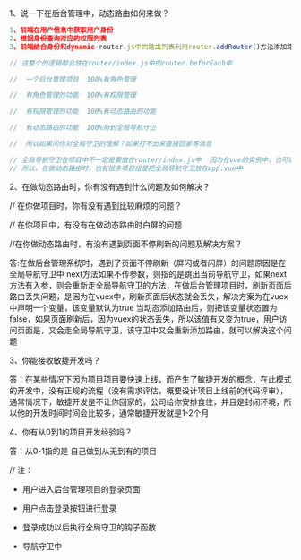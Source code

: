 1、说一下在后台管理中，动态路由如何来做？

```js
1、前端在用户信息中获取用户身份
2、根据身份查询对应的权限列表
3、前端结合身份和dynamic-router.js中的路由列表利用router.addRouter()方法添加路由

// 这整个的逻辑都会放在router/index.js中的router.beforEach中

//  一个后台管理项目  100%有角色管理

//	有角色管理的功能  100%有权限管理

//	有权限管理的功能  100%有动态路由的功能

//	有动态路由的功能  100%用到全局导航守卫

//	所以如果问你对全局守卫的理解？如果打不出来直接回家等消息

// 全局导航守卫在项目中不一定是要放在router/index.js中  因为在vue的实例中，也可以通过this.$router 来访问router/index.js中的router
// 所以，在做动态路由时，也有很多项目组是把全局导航守卫放在app.vue中
```

2、在做动态路由时，你有没有遇到什么问题及如何解决？

// 在你做项目时，你有没有遇到比较麻烦的问题？

// 在你项目中，有没有在做动态路由时白屏的问题

//在你做动态路由时，有没有遇到页面不停刷新的问题及解决方案？

答:在做后台管理系统时，遇到了页面不停刷新（屏闪或者闪屏）的问题原因是在全局导航守卫中 next方法如果不传参数，则指的是跳出当前导航守卫，如果next方法有入参，则会重新走全局导航守卫的方法，在做后台管理项目时，刷新页面后路由丢失问题，是因为在vuex中，刷新页面后状态就会丢失，解决方案为在vuex中声明一个变量，该变量默认为true 当动态添加路由后，则把该变量状态置为false，如果页面刷新后，因为vuex的状态丢失，所以该值有又变为true，用户访问页面是，又会走全局导航守卫，该守卫中又会重新添加路由，就可以解决这个问题

3、你能接收敏捷开发吗？

答：在某些情况下因为项目项目要快速上线，而产生了敏捷开发的概念，在此模式的开发中，没有正规的流程（没有需求评估，概要设计项目上线前的代码评审），通常情况下，敏捷开发是不让你回家的，公司给你安排食住，并且是封闭环境，所以他的开发时间时间会比较多，通常敏捷开发就是1-2个月

4、你有从0到1的项目开发经验吗？

答：从0-1指的是  自己做到从无到有的项目

// 注：

- 用户进入后台管理项目的登录页面

- 用户点击登录按钮进行登录

- 登录成功以后执行全局守卫的钩子函数

- 导航守卫中

  